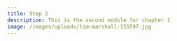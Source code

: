 ```yaml
---
title: Step 2
description: This is the second module for chapter 1
image: /images/uploads/tim-marshall-155597.jpg
---
```


